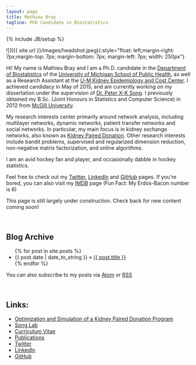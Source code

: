 ```yaml
---
layout: page
title: Mathieu Bray
tagline: PhD Candidate in Biostatistics
---
```


{% include JB/setup %}

![]({{ site.url }}/images/headshot.jpeg){:style="float: left;margin-right: 7px;margin-top: 7px; margin-bottom: 7px; margin-left: 7px; width: 250px"}

Hi! My name is Mathieu Bray and I am a Ph.D. candidate in the [Department of Biostatistics](http://sph.umich.edu/biostat/) of the [University of Michigan School of Public Health](https://www.sph.umich.edu/), as well as a Research Assistant at the [U-M Kidney Epidemiology and Cost Center](http://kecc.sph.umich.edu/). I achieved candidacy in May of 2015, and am currently working on my dissertation under the supervision of [Dr. Peter X-K Song](http://www.umich.edu/~songlab/). I previously obtained my B.Sc. (Joint Honours in Statistics and Computer Science) in 2012 from [McGill University](https://www.mcgill.ca).

My research interests center primarily around network analysis, including multilayer networks, dynamic networks, patient transfer networks and social networks. In particular, my main focus is in kidney exchange networks, also known as [Kidney Paired Donation](http://kecc.sph.umich.edu/projects/optimization-and-simulation-kidney-paired-donation-program). Other research interests include bandit problems, supervised and regularized dimension reduction, non-negative matrix factorization, and online algorithms.

I am an avid hockey fan and player, and occasionally dabble in hockey statistics.

Feel free to check out my [Twitter](http://twitter.com/mathieubray), [LinkedIn](http://www.linkedin.com/in/mathieubray) and [GitHub](http://github.com/mathieubray) pages. If you're bored, you can also visit my [IMDB](http://www.imdb.com/name/nm5380395/) page (Fun Fact: My Erdos-Bacon number is 6)

This page is still largely under construction. Check back for new content coming soon!

&nbsp;

## Blog Archive

<ul class="posts">
  {% for post in site.posts %}
    <li><span>{{ post.date | date_to_string }}</span> &raquo; <a href="{{ BASE_PATH }}{{ post.url }}">{{ post.title }}</a></li>
  {% endfor %}
</ul>


You can also subscribe to my posts via [Atom]({{site.baseurl}}/atom.xml) or [RSS]({{site.baseurl}}/rss.xml)

&nbsp;

## Links:
- [Optimization and Simulation of a Kidney Paired Donation Program ](http://kecc.sph.umich.edu/projects/optimization-and-simulation-kidney-paired-donation-program) 
- [Song Lab](http://www.umich.edu/~songlab/)
- [Curriculum Vitae]({{site.baseurl}}/pdfs/mathieubray-cv.pdf)
- [Publications](https://scholar.google.com/citations?user=CVB1O1oAAAAJ&hl=en)
- [Twitter](http://twitter.com/mathieubray)
- [LinkedIn](http://www.linkedin.com/in/mathieubray) 
- [GitHub](http://github.com/mathieubray)

&nbsp; &nbsp;
